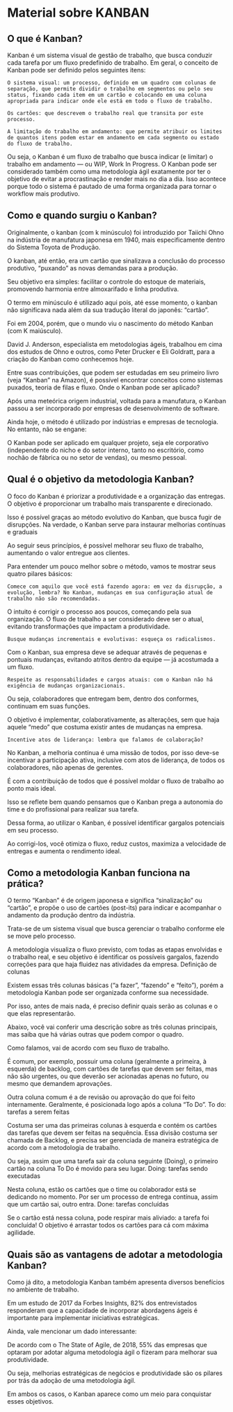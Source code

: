 # Material sobre KANBAN

## O que é Kanban?

Kanban é um sistema visual de gestão de trabalho, que busca conduzir cada tarefa por um fluxo predefinido de trabalho. Em geral, o conceito de Kanban pode ser definido pelos seguintes itens:

    O sistema visual: um processo, definido em um quadro com colunas de separação, que permite dividir o trabalho em segmentos ou pelo seu status, fixando cada item em um cartão e colocando em uma coluna apropriada para indicar onde ele está em todo o fluxo de trabalho. 

    Os cartões: que descrevem o trabalho real que transita por este processo.

    A limitação do trabalho em andamento: que permite atribuir os limites de quantos itens podem estar em andamento em cada segmento ou estado do fluxo de trabalho.


Ou seja, o Kanban é um fluxo de trabalho que busca indicar (e limitar) o trabalho em andamento — ou WIP, Work In Progress. O Kanban pode ser considerado também como uma metodologia ágil exatamente por ter o objetivo de evitar a procrastinação e render mais no dia a dia. Isso acontece porque todo o sistema é pautado  de uma forma organizada para tornar  o workflow mais produtivo.

## Como e quando surgiu o Kanban?

Originalmente, o kanban (com k minúsculo) foi introduzido por Taiichi Ohno na indústria de manufatura japonesa em 1940, mais especificamente dentro do Sistema Toyota de Produção.

O kanban, até então, era um cartão que sinalizava a conclusão do processo produtivo, “puxando” as novas demandas para a produção.

Seu objetivo era simples: facilitar o controle do estoque de materiais, promovendo harmonia entre almoxarifado e linha produtiva.

O termo em minúsculo é utilizado aqui pois, até esse momento, o kanban não significava nada além da sua tradução literal do japonês: “cartão”.

Foi em 2004, porém, que o mundo viu o nascimento do método Kanban (com K maiúsculo).

David J. Anderson, especialista em metodologias ágeis, trabalhou em cima dos estudos de Ohno e outros, como Peter Drucker e Eli Goldratt, para a criação do Kanban como conhecemos hoje. 

Entre suas contribuições, que podem ser estudadas em seu primeiro livro (veja “Kanban” na Amazon), é possível encontrar conceitos como sistemas puxados, teoria de filas e fluxo.
Onde o Kanban pode ser aplicado?

Após uma meteórica origem industrial, voltada para a manufatura, o Kanban passou a ser incorporado por empresas de desenvolvimento de software.

Ainda hoje, o método é utilizado por indústrias e empresas de tecnologia. No entanto, não se engane:

O Kanban pode ser aplicado em qualquer projeto, seja ele corporativo (independente do nicho e do setor interno, tanto no escritório, como nochão de fábrica ou no setor de vendas), ou mesmo pessoal.

## Qual é o objetivo da metodologia Kanban?

O foco do Kanban é priorizar a produtividade e a organização das entregas. O objetivo é proporcionar um trabalho mais transparente e direcionado.

Isso é possível graças ao método evolutivo do Kanban, que busca fugir de disrupções. Na verdade, o Kanban serve para instaurar melhorias contínuas e graduais

Ao seguir seus princípios, é possível melhorar seu fluxo de trabalho, aumentando o valor entregue aos clientes.

Para entender um pouco melhor sobre o método, vamos te mostrar seus quatro pilares básicos:

    Comece com aquilo que você está fazendo agora: em vez da disrupção, a evolução, lembra? No Kanban, mudanças em sua configuração atual de trabalho não são recomendadas.

O intuito é corrigir o processo aos poucos, começando pela sua organização. O fluxo de trabalho a ser considerado deve ser o atual, evitando transformações que impactam a produtividade.

    Busque mudanças incrementais e evolutivas: esqueça os radicalismos.

Com o Kanban, sua empresa deve se adequar através de pequenas e pontuais mudanças, evitando atritos dentro da equipe — já acostumada a um fluxo.

    Respeite as responsabilidades e cargos atuais: com o Kanban não há exigência de mudanças organizacionais.

Ou seja, colaboradores que entregam bem, dentro dos conformes, continuam em suas funções.

O objetivo é implementar, colaborativamente, as alterações, sem que haja aquele “medo” que costuma existir antes de mudanças na empresa.

    Incentive atos de liderança: lembra que falamos de colaboração?

No Kanban, a melhoria contínua é uma missão de todos, por isso deve-se incentivar a participação ativa, inclusive com atos de liderança, de todos os colaboradores, não apenas de gerentes.

É com a contribuição de todos que é possível moldar o fluxo de trabalho ao ponto mais ideal.

Isso se reflete bem quando pensamos que o Kanban prega a autonomia do time e do profissional para realizar sua tarefa.

Dessa forma, ao utilizar o Kanban, é possível identificar gargalos potenciais em seu processo.

Ao corrigi-los, você otimiza o fluxo, reduz custos, maximiza a velocidade de entregas  e aumenta o rendimento ideal.

## Como a metodologia Kanban funciona na prática?

O termo “Kanban” é de origem japonesa e significa “sinalização” ou “cartão”, e propõe o uso de cartões (post-its) para indicar e acompanhar o andamento da produção dentro da indústria.

Trata-se de um sistema visual que busca gerenciar o trabalho conforme ele se move pelo processo.

A metodologia visualiza o fluxo previsto, com todas as etapas envolvidas e o trabalho real, e seu objetivo é identificar os possíveis gargalos, fazendo correções para que haja fluidez nas atividades da empresa.
Definição de colunas

Existem essas três colunas básicas (“a fazer”, “fazendo” e “feito”), porém a metodologia Kanban pode ser organizada conforme sua necessidade.

Por isso, antes de mais nada, é preciso definir quais serão as colunas e o que elas representarão.

Abaixo, você vai conferir uma descrição sobre as três colunas principais, mas saiba que há várias outras que podem compor o quadro.

Como falamos, vai de acordo com seu fluxo de trabalho.

É comum, por exemplo, possuir uma coluna (geralmente a primeira, à esquerda) de backlog, com cartões de tarefas que devem ser feitas, mas não são urgentes, ou que deverão ser acionadas apenas no futuro, ou mesmo que demandem aprovações.

Outra coluna comum é a de revisão ou aprovação do que foi feito internamente. Geralmente, é posicionada logo após a coluna “To Do”.
To do: tarefas a serem feitas

Costuma ser uma das primeiras colunas à esquerda e contém os cartões das tarefas que devem ser feitas na sequência. Essa divisão costuma ser chamada de Backlog, e precisa ser gerenciada de maneira estratégica de acordo com a metodologia de trabalho.

Ou seja, assim que uma tarefa sair da coluna seguinte (Doing), o primeiro cartão na coluna To Do é movido para seu lugar.
Doing: tarefas sendo executadas

Nesta coluna, estão os cartões que o time ou colaborador está se dedicando no momento. Por ser um processo de entrega contínua, assim que um cartão sai, outro entra.
Done: tarefas concluídas

Se o cartão está nessa coluna, pode respirar mais aliviado: a tarefa foi concluída! O objetivo é arrastar todos os cartões para cá com máxima agilidade.

## Quais são as vantagens de adotar a metodologia Kanban?

Como já dito, a metodologia Kanban também apresenta diversos benefícios no ambiente de trabalho.

Em um estudo de 2017 da Forbes Insights, 82% dos entrevistados responderam que a capacidade de incorporar abordagens ágeis é importante para implementar iniciativas estratégicas.

Ainda, vale mencionar um dado interessante:

De acordo com o The State of Agile, de 2018, 55% das empresas que optaram por adotar alguma metodologia ágil o fizeram para melhorar sua produtividade.

Ou seja, melhorias estratégicas de negócios e produtividade são os pilares por trás da adoção de uma metodologia ágil.

Em ambos os casos, o Kanban aparece como um meio para conquistar esses objetivos.